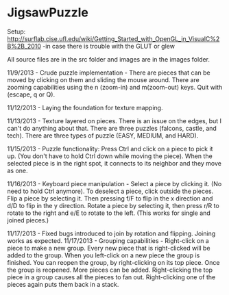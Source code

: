JigsawPuzzle
============

Setup: http://surflab.cise.ufl.edu/wiki/Getting_Started_with_OpenGL_in_VisualC%2B%2B_2010
-in case there is trouble with the GLUT or glew

All source files are in the src folder and images are in the images folder.

11/9/2013 - Crude puzzle implementation - There are pieces that can be moved by clicking on them and sliding the mouse around. There are zooming capabilities using the n (zoom-in) and m(zoom-out) keys. Quit with (escape, q or Q).

11/12/2013 - Laying the foundation for texture mapping.

11/13/2013 - Texture layered on pieces. There is an issue on the edges, but I can't do anything about that. There are three puzzles (falcons, castle, and tech). There are three types of puzzle (EASY, MEDIUM, and HARD).

11/15/2013 - Puzzle functionality: Press Ctrl and click on a piece to pick it up. (You don't have to hold Ctrl down while moving the piece). When the selected piece is in the right spot, it connects to its neighbor and they move as one.

11/16/2013 - Keyboard piece manipulation - Select a piece by clicking it. (No need to hold Ctrl anymore). To deselect a piece, click outside the pieces. Flip a piece by selecting it. Then pressing f/F to flip in the x direction and d/D to flip in the y direction. Rotate a piece by selecting it, then press r/R to rotate to the right and e/E to rotate to the left. (This works for single and joined pieces.)

11/17/2013 - Fixed bugs introduced to join by rotation and flipping. Joining works as expected.
11/17/2013 - Grouping capabilities - Right-click on a piece to make a new group. Every new piece that is right-clicked will be added to the group. When you left-click on a new piece the group is finished. You can reopen the group, by right-clicking on its top piece. Once the group is reopened. More pieces can be added. Right-clicking the top piece in a group causes all the pieces to fan out. Right-clicking one of the pieces again puts them back in a stack.